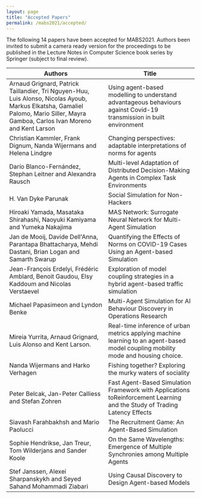 ```yaml
---
layout: page
title: "Accepted Papers"
permalink: /mabs2021/accepted/
---
```


The following 14 papers have been accepted for MABS2021. Authors been invited to submit a camera ready version for the proceedings to be published in the Lecture Notes in Computer Science book series by Springer (subject to final review).

| Authors | Title |
|-|-|
| Arnaud Grignard, Patrick Taillandier, Tri   Nguyen-Huu, Luis Alonso, Nicolas Ayoub, Markus Elkatsha, Gamaliel Palomo,   Mario Siller, Mayra Gamboa, Carlos Ivan Moreno and Kent Larson | Using agent-based modelling to understand advantageous behaviours against   Covid-19 transmission in built environment |
| Christian Kammler, Frank Dignum, Nanda   Wijermans and Helena Lindgre | Changing perspectives: adaptable interpretations of norms for agents |
| Darío Blanco-Fernández, Stephan Leitner   and Alexandra Rausch | Multi-level Adaptation of Distributed Decision-Making Agents in Complex   Task Environments |
| H. Van Dyke Parunak | Social Simulation for Non-Hackers |
| Hiroaki Yamada, Masataka Shirahashi,   Naoyuki Kamiyama and Yumeka Nakajima | MAS Network: Surrogate Neural Network for Multi-Agent Simulation |
| Jan de Mooij, Davide Dell'Anna, Parantapa   Bhattacharya, Mehdi Dastani, Brian Logan and Samarth Swarup | Quantifying the Effects of Norms on COVID-19 Cases Using an Agent-based   Simulation |
| Jean-François Erdelyi, Frédéric Amblard,   Benoit Gaudou, Elsy Kaddoum and Nicolas Verstaevel | Exploration of model coupling strategies in a hybrid agent-based traffic   simulation |
| Michael Papasimeon and Lyndon Benke | Multi-Agent Simulation for AI Behaviour Discovery in Operations Research |
| Mireia Yurrita, Arnaud Grignard, Luis   Alonso and Kent Larson.  | Real-time inference of urban metrics applying machine learning to an   agent-based model coupling mobility mode and housing choice. |
| Nanda Wijermans and Harko Verhagen | Fishing together? Exploring the murky waters of sociality |
| Peter Belcak, Jan-Peter Calliess and   Stefan Zohren | Fast Agent-Based Simulation Framework with Applications toReinforcement   Learning and the Study of Trading Latency Effects |
| Siavash Farahbakhsh and Mario Paolucci | The Recruitment Game: An Agent-Based Simulation |
| Sophie Hendrikse, Jan Treur, Tom   Wilderjans and Sander Koole | On the Same Wavelengths: Emergence of Multiple Synchronies among Multiple   Agents |
| Stef Janssen, Alexei Sharpanskykh and   Seyed Sahand Mohammadi Ziabari | Using Causal Discovery to Design Agent-based Models |


